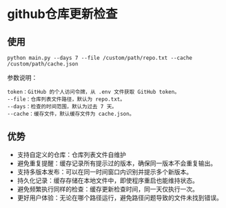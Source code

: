 # github仓库更新检查

## 使用
```
python main.py --days 7 --file /custom/path/repo.txt --cache /custom/path/cache.json
```
参数说明：
```
token：GitHub 的个人访问令牌，从 .env 文件获取 GitHub token。
--file：仓库列表文件路径，默认为 repo.txt。
--days：检查的时间范围，默认为过去 7 天。
--cache：缓存文件，默认缓存文件为 cache.json。
```

## 优势
- 支持自定义的仓库：仓库列表文件自维护
- 避免重复提醒：缓存记录所有提示过的版本，确保同一版本不会重复输出。
- 支持多版本发布：可以在同一时间窗口内识别并提示多个新版本。
- 持久化记录：缓存存储在本地文件中，即使程序重启也能维持状态。
- 避免频繁执行同样的检查：缓存更新检查时间，同一天仅执行一次。
- 更好用户体验：无论在哪个路径运行，避免路径问题导致的文件未找到错误。
